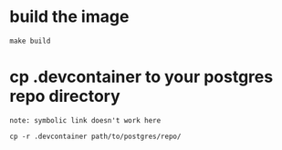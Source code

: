 # build the image

```
make build
```

# cp .devcontainer to your postgres repo directory

`note: symbolic link doesn't work here`

```
cp -r .devcontainer path/to/postgres/repo/
```
